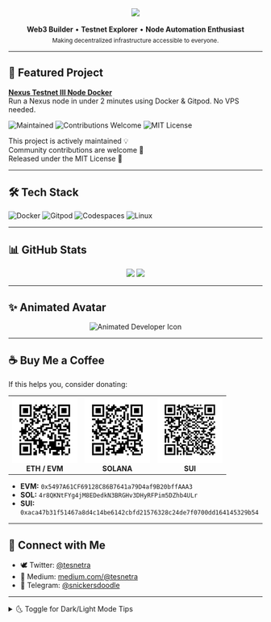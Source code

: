 <div align="center">
  <img src="https://capsule-render.vercel.app/api?type=waving&color=0:0c0c0c,100:00ffd5&height=160&section=header&text=Hi,%20I'm%20Tesnetra!&fontSize=35&fontAlignY=35" />
</div>

<p align="center">
  <b>Web3 Builder</b> • <b>Testnet Explorer</b> • <b>Node Automation Enthusiast</b><br/>
  <sub>Making decentralized infrastructure accessible to everyone.</sub>
</p>

---

## 🚀 Featured Project

**[Nexus Testnet III Node Docker](https://github.com/tesnetra/Nexus-Testnet-III-Node-Docker)**  
Run a Nexus node in under 2 minutes using Docker & Gitpod. No VPS needed.

![Maintained](https://img.shields.io/badge/status-maintained-brightgreen)
![Contributions Welcome](https://img.shields.io/badge/contributions-welcome-orange)
![MIT License](https://img.shields.io/badge/license-MIT-blue)

This project is actively maintained 💡  
Community contributions are welcome 🤝  
Released under the MIT License 📄

---

## 🛠️ Tech Stack

![Docker](https://img.shields.io/badge/-Docker-2496ED?style=flat-square&logo=docker&logoColor=white)
![Gitpod](https://img.shields.io/badge/-Gitpod-FFAE33?style=flat-square&logo=gitpod&logoColor=black)
![Codespaces](https://img.shields.io/badge/-GitHub%20Codespaces-181717?style=flat-square&logo=github)
![Linux](https://img.shields.io/badge/-Linux-FCC624?style=flat-square&logo=linux&logoColor=black)

---

## 📊 GitHub Stats

<p align="center">
  <img src="https://github-readme-stats.vercel.app/api?username=tesnetra&show_icons=true&theme=radical&hide=prs" width="400">
  <img src="https://github-readme-stats.vercel.app/api/top-langs/?username=tesnetra&layout=compact&theme=radical" width="300">
</p>

---

## ✨ Animated Avatar

<p align="center">
  <img src="https://media.giphy.com/media/3o7aCTfyhYawdOXcFW/giphy.gif" width="180" alt="Animated Developer Icon"/>
</p>

---

## ☕ Buy Me a Coffee

If this helps you, consider donating:

<div align="center">

<table>
  <tr>
    <td align="center">
      <img src="https://raw.githubusercontent.com/tesnetra/tesnetra/main/qr-eth.png" width="130"><br/>
      <b>ETH / EVM</b>
    </td>
    <td align="center">
      <img src="https://raw.githubusercontent.com/tesnetra/tesnetra/main/qr-sol.png" width="130"><br/>
      <b>SOLANA</b>
    </td>
    <td align="center">
      <img src="https://raw.githubusercontent.com/tesnetra/tesnetra/main/qr-sui.png" width="130"><br/>
      <b>SUI</b>
    </td>
  </tr>
</table>

</div>

- **EVM:** `0x5497A61CF69128C86B7641a79D4af9B20bffAAA3`  
- **SOL:** `4r8QKNtFYg4jM8EDedkN3BRGHv3DHyRFPim5DZhb4ULr`  
- **SUI:** `0xaca47b31f51467a8d4c14be6142cbfd21576328c24de7f0700dd164145329b54`

---

## 📢 Connect with Me

- 🕊️ Twitter: [@tesnetra](https://twitter.com/tesnetra)
- 📖 Medium: [medium.com/@tesnetra](https://medium.com/@tesnetra)
- 💬 Telegram: [@snickersdoodle](https://t.me/snickersdoodle)

---

<details>
<summary>🌜 Toggle for Dark/Light Mode Tips</summary>

> You can add dark/light mode auto-switch support in GitHub Pages or personal sites using `prefers-color-scheme` in CSS.

For GitHub profile, we use neutral colors in SVG/banner to ensure it's readable across light/dark.

</details>
